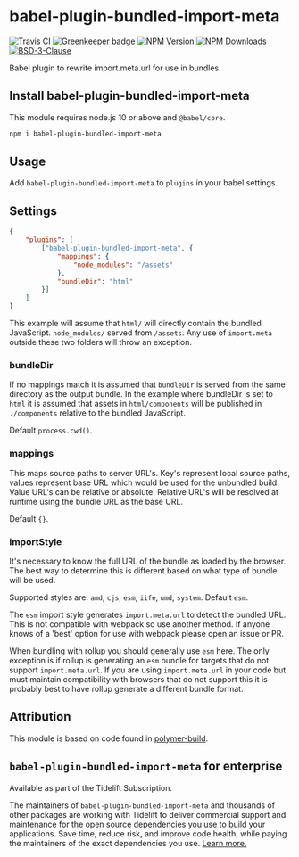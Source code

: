 # babel-plugin-bundled-import-meta

[![Travis CI][travis-image]][travis-url]
[![Greenkeeper badge][gk-image]](https://greenkeeper.io/)
[![NPM Version][npm-image]][npm-url]
[![NPM Downloads][downloads-image]][downloads-url]
[![BSD-3-Clause][license-image]](LICENSE)

Babel plugin to rewrite import.meta.url for use in bundles.

## Install babel-plugin-bundled-import-meta

This module requires node.js 10 or above and `@babel/core`.

```sh
npm i babel-plugin-bundled-import-meta
```

## Usage

Add `babel-plugin-bundled-import-meta` to `plugins` in your babel settings.

## Settings

```json
{
	"plugins": [
		["babel-plugin-bundled-import-meta", {
			"mappings": {
				"node_modules": "/assets"
			},
			"bundleDir": "html"
		}]
	]
}
```

This example will assume that `html/` will directly contain the bundled JavaScript.
`node_modules/` served from `/assets`.  Any use of `import.meta` outside these
two folders will throw an exception.

### bundleDir

If no mappings match it is assumed that `bundleDir` is served from the same directory
as the output bundle.  In the example where bundleDir is set to `html` it is assumed
that assets in `html/components` will be published in `./components` relative to the
bundled JavaScript.

Default `process.cwd()`.

### mappings

This maps source paths to server URL's.  Key's represent local source paths, values
represent base URL which would be used for the unbundled build.  Value URL's can be
relative or absolute.  Relative URL's will be resolved at runtime using the bundle
URL as the base URL.

Default `{}`.

### importStyle

It's necessary to know the full URL of the bundle as loaded by the browser.  The best
way to determine this is different based on what type of bundle will be used.

Supported styles are: `amd`, `cjs`, `esm`, `iife`, `umd`, `system`.  Default `esm`.

The `esm` import style generates `import.meta.url` to detect the bundled URL.  This
is not compatible with webpack so use another method.  If anyone knows of a 'best'
option for use with webpack please open an issue or PR.

When bundling with rollup you should generally use `esm` here.  The only exception is
if rollup is generating an `esm` bundle for targets that do not support
`import.meta.url`.  If you are using `import.meta.url` in your code but must maintain
compatibility with browsers that do not support this it is probably best to have rollup
generate a different bundle format.

## Attribution

This module is based on code found in [polymer-build].

## `babel-plugin-bundled-import-meta` for enterprise

Available as part of the Tidelift Subscription.

The maintainers of `babel-plugin-bundled-import-meta` and thousands of other packages are working with Tidelift to deliver commercial support and maintenance for the open source dependencies you use to build your applications. Save time, reduce risk, and improve code health, while paying the maintainers of the exact dependencies you use. [Learn more.](https://tidelift.com/subscription/pkg/npm-babel-plugin-bundled-import-meta?utm_source=npm-babel-plugin-bundled-import-meta&utm_medium=referral&utm_campaign=enterprise&utm_term=repo)

[npm-image]: https://img.shields.io/npm/v/babel-plugin-bundled-import-meta.svg
[npm-url]: https://npmjs.org/package/babel-plugin-bundled-import-meta
[travis-image]: https://travis-ci.org/cfware/babel-plugin-bundled-import-meta.svg?branch=master
[travis-url]: https://travis-ci.org/cfware/babel-plugin-bundled-import-meta
[gk-image]: https://badges.greenkeeper.io/cfware/babel-plugin-bundled-import-meta.svg
[downloads-image]: https://img.shields.io/npm/dm/babel-plugin-bundled-import-meta.svg
[downloads-url]: https://npmjs.org/package/babel-plugin-bundled-import-meta
[license-image]: https://img.shields.io/npm/l/babel-plugin-bundled-import-meta.svg
[polymer-build]: https://github.com/Polymer/tools/blob/fdc9e5472674c63435e8188fdc00b342184ce8f3/packages/build/src/babel-plugin-import-meta.ts
[rollup-demo]: https://github.com/cfware/babel-plugin-bundled-import-meta/tree/master/rollup-demo
